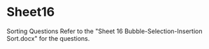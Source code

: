 # Sheet16
Sorting Questions
Refer to the "Sheet 16 Bubble-Selection-Insertion Sort.docx" for the questions.
